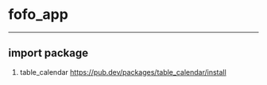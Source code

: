 # fofo_app

--------------

## import package

1. table_calendar
<https://pub.dev/packages/table_calendar/install>
